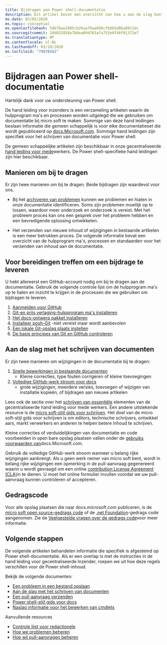 ```yaml
---
title: Bijdragen aan Power shell-documentatie
description: Dit artikel bevat een overzicht van hoe u aan de slag kunt gaan als bijdrager aan de Power shell-documentatie.
ms.date: 03/05/2020
ms.topic: conceptual
ms.openlocfilehash: 5db78ae2805cb26aa79aa698cfb8b5d8ba8911dc
ms.sourcegitcommit: 18d832858a7b8ea094763afa753e0f48f01372e7
ms.translationtype: MT
ms.contentlocale: nl-NL
ms.lasthandoff: 03/10/2020
ms.locfileid: "79078582"
---
```

# <a name="contributing-to-powershell-documentation"></a>Bijdragen aan Power shell-documentatie

Hartelijk dank voor uw ondersteuning van Power shell.

De hand leiding voor inzenders is een verzameling artikelen waarin de hulpprogram ma's en processen worden uitgelegd die we gebruiken om documentatie bij micro soft te maken. Sommige van deze hand leidingen beslaan informatie die gemeen schappelijk is voor elke documentatieset die wordt gepubliceerd op [docs.Microsoft.com][docs]. Sommige hand leidingen zijn specifiek voor het schrijven van documentatie voor Power shell.

De gemeen schappelijke artikelen zijn beschikbaar in onze gecentraliseerde [hand leiding voor mede][contribute]werkers. De Power shell-specifieke hand leidingen zijn hier beschikbaar.

## <a name="ways-to-contribute"></a>Manieren om bij te dragen

Er zijn twee manieren om bij te dragen. Beide bijdragen zijn waardevol voor ons.

- Bij het [archiveren van problemen][file-an-issue] kunnen we problemen en hiaten in onze documentatie identificeren. Soms zijn problemen moeilijk op te lossen, waardoor meer onderzoek en onderzoek is vereist. Met het probleem proces kan ons een gesprek over het probleem hebben en een bevredigende oplossing ontwikkelen.

- Het verzenden van nieuwe inhoud of wijzigingen in bestaande artikelen is een meer betrokken proces. De volgende informatie bevat een overzicht van de hulpprogram ma's, processen en standaarden voor het verzenden van inhoud aan de documentatie.

## <a name="prepare-to-make-a-contribution"></a>Voor bereidingen treffen om een bijdrage te leveren

U hebt allereerst een GitHub-account nodig om bij te dragen aan de documentatie. Gebruik de volgende controle lijst om de hulpprogram ma's op te halen en inzicht te krijgen in de processen die we gebruiken om bijdragen te leveren.

1. [Aanmelden voor GitHub](/contribute/get-started-setup-github)
1. [Git-en prijs verlaging-hulpprogram ma's installeren](/contribute/get-started-setup-tools)
1. [Het docs-ontwerp pakket installeren](/contribute/how-to-write-docs-auth-pack)
1. [Installeer posh-Git][posh-git] -niet vereist maar wordt aanbevolen
1. [Een lokale Git-opslag plaats instellen](/contribute/get-started-setup-local)
1. [De basis principes van Git en GitHub controleren](/contribute/git-github-fundamentals)

## <a name="get-started-writing-docs"></a>Aan de slag met het schrijven van documenten

Er zijn twee manieren om wijzigingen in de documentatie bij te dragen:

1. [Snelle bewerkingen in bestaande documenten](/contribute/#quick-edits-to-existing-documents)
   - Kleine correcties, type fouten corrigeren of kleine toevoegingen
1. [Volledige GitHub-werk stroom voor docs](/contribute/how-to-write-workflows-major)
   - grote wijzigingen, meerdere versies, toevoegen of wijzigen van installatie kopieën, of bijdragen aan nieuwe artikelen

Lees ook de sectie over het [schrijven van essentiële](/contribute/style-quick-start) elementen van de gecentraliseerde hand leiding voor mede werkers. Een andere uitstekende resource is de [micro soft-stijl gids voor schrijven][style-guide]. Het doel van de micro soft-stijl gids voor schrijven is om editors, technische schrijvers, ontwikkel aars, markt verwerkers en anderen te helpen betere inhoud te schrijven.

Kleine correcties of verduidelijkingen van documentatie en code voorbeelden in open bare opslag plaatsen vallen onder de [gebruiks voorwaarden van][terms-of-use]docs.Microsoft.com.

Gebruik de volledige GitHub-werk stroom wanneer u belang rijke wijzigingen aanbrengt. Als u geen werk nemer van micro soft bent, wordt in belang rijke wijzigingen een opmerking in de pull-aanvraag gegenereerd waarin u wordt gevraagd om een online [contribution License Agreement (CLA)][cla]in te dienen. U moet het online formulier invullen voordat we uw pull-aanvraag kunnen controleren of accepteren.

## <a name="code-of-conduct"></a>Gedragscode

Voor alle opslag plaatsen die naar docs.microsoft.com publiceren, is de [micro soft open source-gedrags code](https://opensource.microsoft.com/codeofconduct/) of de [.net Foundation](https://dotnetfoundation.org/code-of-conduct)-gedrags code aangenomen. Zie de [Veelgestelde vragen over de gedrags code](https://opensource.microsoft.com/codeofconduct/faq/)voor meer informatie.

## <a name="next-steps"></a>Volgende stappen

De volgende artikelen behandelen informatie die specifiek is afgestemd op Power shell-documentatie. Als er een overlap is met de instructies in de hand leiding voor gecentraliseerde Inzender, roepen we uit hoe deze regels verschillen voor de Power shell-inhoud.

Bekijk de volgende documenten:

- [Een probleem in een bestand opslaan](file-an-issue.md)
- [Aan de slag met het schrijven van documenten](get-started-writing.md)
- [Een pull-aanvraag verzenden](pull-requests.md)
- [Power shell-stijl gids voor docs](powershell-style-guide.md)
- [Naslag informatie voor het bewerken van cmdlets](editing-cmdlet-ref.md)

Aanvullende resources

- [Controle lijst voor redactionele](editorial-checklist.md)
- [Hoe we problemen beheren](managing-issues.md)
- [Hoe wij pull-aanvragen beheren](managing-pull-requests.md)

<!--link refs-->
[cla]: https://cla.microsoft.com/
[contribute]: /contribute/
[docs]: https://docs.microsoft.com/
[file-an-issue]: file-an-issue.md
[posh-git]: https://www.powershellgallery.com/packages/posh-git
[psdocs]: https://docs.microsoft.com/powershell
[style-guide]: https://docs.microsoft.com/style-guide/welcome/
[terms-of-use]: https://docs.microsoft.com/legal/termsofuse